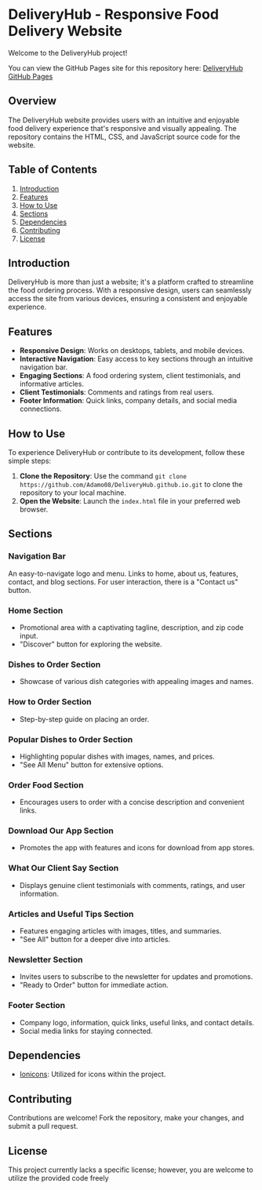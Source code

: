 # DeliveryHub - Responsive Food Delivery Website

Welcome to the DeliveryHub project!

You can view the GitHub Pages site for this repository here:
[DeliveryHub GitHub Pages](https://adamo08.github.io/DeliveryHub.github.io)


## Overview

The DeliveryHub website provides users with an intuitive and enjoyable food delivery experience that's responsive and visually appealing. The repository contains the HTML, CSS, and JavaScript source code for the website.

## Table of Contents

1. [Introduction](#introduction)
2. [Features](#features)
3. [How to Use](#how-to-use)
4. [Sections](#sections)
5. [Dependencies](#dependencies)
6. [Contributing](#contributing)
7. [License](#license)

## Introduction

DeliveryHub is more than just a website; it's a platform crafted to streamline the food ordering process. With a responsive design, users can seamlessly access the site from various devices, ensuring a consistent and enjoyable experience.

## Features

- **Responsive Design**: Works on desktops, tablets, and mobile devices.
- **Interactive Navigation**: Easy access to key sections through an intuitive navigation bar.
- **Engaging Sections**: A food ordering system, client testimonials, and informative articles.
- **Client Testimonials**: Comments and ratings from real users.
- **Footer Information**: Quick links, company details, and social media connections.

## How to Use

To experience DeliveryHub or contribute to its development, follow these simple steps:

1. **Clone the Repository**: Use the command `git clone https://github.com/Adamo08/DeliveryHub.github.io.git` to clone the repository to your local machine.
2. **Open the Website**: Launch the `index.html` file in your preferred web browser.

## Sections

### Navigation Bar

An easy-to-navigate logo and menu.
Links to home, about us, features, contact, and blog sections.
For user interaction, there is a "Contact us" button.

### Home Section

- Promotional area with a captivating tagline, description, and zip code input.
- "Discover" button for exploring the website.

### Dishes to Order Section

- Showcase of various dish categories with appealing images and names.

### How to Order Section

- Step-by-step guide on placing an order.

### Popular Dishes to Order Section

- Highlighting popular dishes with images, names, and prices.
- "See All Menu" button for extensive options.

### Order Food Section

- Encourages users to order with a concise description and convenient links.

### Download Our App Section

- Promotes the app with features and icons for download from app stores.

### What Our Client Say Section

- Displays genuine client testimonials with comments, ratings, and user information.

### Articles and Useful Tips Section

- Features engaging articles with images, titles, and summaries.
- "See All" button for a deeper dive into articles.

### Newsletter Section

- Invites users to subscribe to the newsletter for updates and promotions.
- "Ready to Order" button for immediate action.

### Footer Section

- Company logo, information, quick links, useful links, and contact details.
- Social media links for staying connected.

## Dependencies

- [Ionicons](https://ionic.io/ionicons): Utilized for icons within the project.

## Contributing

Contributions are welcome! Fork the repository, make your changes, and submit a pull request.

## License

This project currently lacks a specific license; however, you are welcome to utilize the provided code freely
